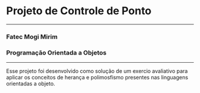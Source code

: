 # Projeto de Controle de Ponto
---
### Fatec Mogi Mirim
### Programação Orientada a Objetos
---
Esse projeto foi desenvolvido como solução de um exercio avaliativo para aplicar os conceitos de herança e polimosfismo presentes nas linguagens orientadas a objeto.
